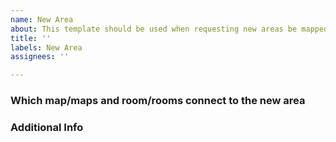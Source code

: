 ```yaml
---
name: New Area
about: This template should be used when requesting new areas be mapped.
title: ''
labels: New Area
assignees: ''

---
```


### Which map/maps and room/rooms connect to the new area
<!--- Always include which zoneid and roomids connect as well as the -->
<!--- new path (go X, climb X) to the new area -->

### Additional Info
<!--- Feel free to include any other info you think is pertinent -->
